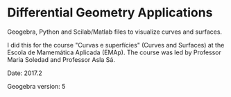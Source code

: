 # Differential Geometry Applications

Geogebra, Python and Scilab/Matlab files to visualize curves and surfaces.

I did this for the course "Curvas e superfícies" (Curves and Surfaces) at the Escola de Mamemática Aplicada (EMAp). The course was led by Professor Maria Soledad and Professor Asla Sá.

Date: 2017.2

Geogebra version: 5
